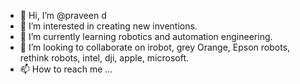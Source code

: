 - 👋 Hi, I’m @praveen d
- 👀 I’m interested in creating new inventions.
- 🌱 I’m currently learning robotics and automation engineering.
- 💞️ I’m looking to collaborate on irobot, grey Orange, Epson robots, rethink robots, intel, dji, apple, microsoft. 
- 📫 How to reach me ...

<!---
Praveen D is a ✨ special ✨ repository because its `README.md` (this file) appears on your GitHub profile.
You can click the Preview link to take a look at your changes.
--->
